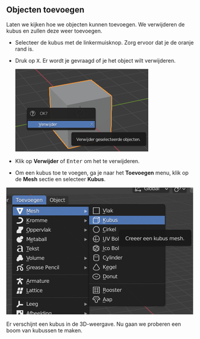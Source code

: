 ## Objecten toevoegen

Laten we kijken hoe we objecten kunnen toevoegen. We verwijderen de kubus en zullen deze weer toevoegen.

+ Selecteer de kubus met de linkermuisknop. Zorg ervoor dat je de oranje rand is.

+ Druk op <kbd>X</kbd>. Er wordt je gevraagd of je het object wilt verwijderen.
    
    ![Verwijder object](images/delete-object.png)

+ Klik op **Verwijder** of <kbd>Enter</kbd> om het te verwijderen.

+ Om een kubus toe te voegen, ga je naar het **Toevoegen** menu, klik op de **Mesh** sectie en selecteer **Kubus**.

![Selecteer kubus](images/select-cube.png)

Er verschijnt een kubus in de 3D-weergave. Nu gaan we proberen een boom van kubussen te maken.